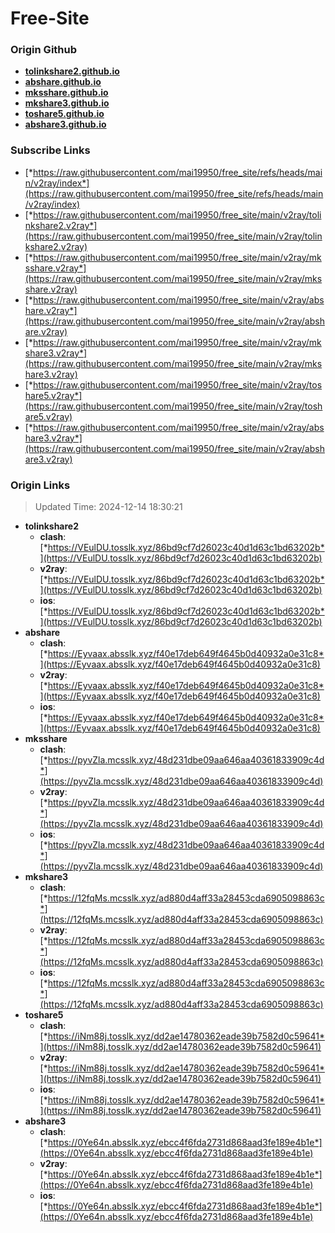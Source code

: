 # Free-Site

### Origin Github

- [**tolinkshare2.github.io**](https://github.com/tolinkshare2/tolinkshare2.github.io)
- [**abshare.github.io**](https://github.com/abshare/abshare.github.io)
- [**mksshare.github.io**](https://github.com/mksshare/mksshare.github.io)
- [**mkshare3.github.io**](https://github.com/mkshare3/mkshare3.github.io)
- [**toshare5.github.io**](https://github.com/toshare5/toshare5.github.io)
- [**abshare3.github.io**](https://github.com/abshare3/abshare3.github.io)

### Subscribe Links

- [*https://raw.githubusercontent.com/mai19950/free_site/refs/heads/main/v2ray/index*](https://raw.githubusercontent.com/mai19950/free_site/refs/heads/main/v2ray/index)
- [*https://raw.githubusercontent.com/mai19950/free_site/main/v2ray/tolinkshare2.v2ray*](https://raw.githubusercontent.com/mai19950/free_site/main/v2ray/tolinkshare2.v2ray)
- [*https://raw.githubusercontent.com/mai19950/free_site/main/v2ray/mksshare.v2ray*](https://raw.githubusercontent.com/mai19950/free_site/main/v2ray/mksshare.v2ray)
- [*https://raw.githubusercontent.com/mai19950/free_site/main/v2ray/abshare.v2ray*](https://raw.githubusercontent.com/mai19950/free_site/main/v2ray/abshare.v2ray)
- [*https://raw.githubusercontent.com/mai19950/free_site/main/v2ray/mkshare3.v2ray*](https://raw.githubusercontent.com/mai19950/free_site/main/v2ray/mkshare3.v2ray)
- [*https://raw.githubusercontent.com/mai19950/free_site/main/v2ray/toshare5.v2ray*](https://raw.githubusercontent.com/mai19950/free_site/main/v2ray/toshare5.v2ray)
- [*https://raw.githubusercontent.com/mai19950/free_site/main/v2ray/abshare3.v2ray*](https://raw.githubusercontent.com/mai19950/free_site/main/v2ray/abshare3.v2ray)

### Origin Links

> Updated Time: 2024-12-14 18:30:21

- **tolinkshare2**
  - **clash**: [*https://VEulDU.tosslk.xyz/86bd9cf7d26023c40d1d63c1bd63202b*](https://VEulDU.tosslk.xyz/86bd9cf7d26023c40d1d63c1bd63202b)
  - **v2ray**: [*https://VEulDU.tosslk.xyz/86bd9cf7d26023c40d1d63c1bd63202b*](https://VEulDU.tosslk.xyz/86bd9cf7d26023c40d1d63c1bd63202b)
  - **ios**: [*https://VEulDU.tosslk.xyz/86bd9cf7d26023c40d1d63c1bd63202b*](https://VEulDU.tosslk.xyz/86bd9cf7d26023c40d1d63c1bd63202b)
- **abshare**
  - **clash**: [*https://Eyvaax.absslk.xyz/f40e17deb649f4645b0d40932a0e31c8*](https://Eyvaax.absslk.xyz/f40e17deb649f4645b0d40932a0e31c8)
  - **v2ray**: [*https://Eyvaax.absslk.xyz/f40e17deb649f4645b0d40932a0e31c8*](https://Eyvaax.absslk.xyz/f40e17deb649f4645b0d40932a0e31c8)
  - **ios**: [*https://Eyvaax.absslk.xyz/f40e17deb649f4645b0d40932a0e31c8*](https://Eyvaax.absslk.xyz/f40e17deb649f4645b0d40932a0e31c8)
- **mksshare**
  - **clash**: [*https://pyvZla.mcsslk.xyz/48d231dbe09aa646aa40361833909c4d*](https://pyvZla.mcsslk.xyz/48d231dbe09aa646aa40361833909c4d)
  - **v2ray**: [*https://pyvZla.mcsslk.xyz/48d231dbe09aa646aa40361833909c4d*](https://pyvZla.mcsslk.xyz/48d231dbe09aa646aa40361833909c4d)
  - **ios**: [*https://pyvZla.mcsslk.xyz/48d231dbe09aa646aa40361833909c4d*](https://pyvZla.mcsslk.xyz/48d231dbe09aa646aa40361833909c4d)
- **mkshare3**
  - **clash**: [*https://12fqMs.mcsslk.xyz/ad880d4aff33a28453cda6905098863c*](https://12fqMs.mcsslk.xyz/ad880d4aff33a28453cda6905098863c)
  - **v2ray**: [*https://12fqMs.mcsslk.xyz/ad880d4aff33a28453cda6905098863c*](https://12fqMs.mcsslk.xyz/ad880d4aff33a28453cda6905098863c)
  - **ios**: [*https://12fqMs.mcsslk.xyz/ad880d4aff33a28453cda6905098863c*](https://12fqMs.mcsslk.xyz/ad880d4aff33a28453cda6905098863c)
- **toshare5**
  - **clash**: [*https://iNm88j.tosslk.xyz/dd2ae14780362eade39b7582d0c59641*](https://iNm88j.tosslk.xyz/dd2ae14780362eade39b7582d0c59641)
  - **v2ray**: [*https://iNm88j.tosslk.xyz/dd2ae14780362eade39b7582d0c59641*](https://iNm88j.tosslk.xyz/dd2ae14780362eade39b7582d0c59641)
  - **ios**: [*https://iNm88j.tosslk.xyz/dd2ae14780362eade39b7582d0c59641*](https://iNm88j.tosslk.xyz/dd2ae14780362eade39b7582d0c59641)
- **abshare3**
  - **clash**: [*https://0Ye64n.absslk.xyz/ebcc4f6fda2731d868aad3fe189e4b1e*](https://0Ye64n.absslk.xyz/ebcc4f6fda2731d868aad3fe189e4b1e)
  - **v2ray**: [*https://0Ye64n.absslk.xyz/ebcc4f6fda2731d868aad3fe189e4b1e*](https://0Ye64n.absslk.xyz/ebcc4f6fda2731d868aad3fe189e4b1e)
  - **ios**: [*https://0Ye64n.absslk.xyz/ebcc4f6fda2731d868aad3fe189e4b1e*](https://0Ye64n.absslk.xyz/ebcc4f6fda2731d868aad3fe189e4b1e)
